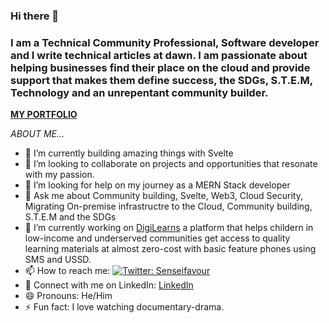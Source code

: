 ### Hi there 👋

<!--
**favourch/favourch** is a ✨ _special_ ✨ repository because its `README.md` (this file) appears on your GitHub profile. -->


### I am a Technical Community Professional, Software developer and I write technical articles at dawn. I am passionate about helping businesses find their place on the cloud and provide support that makes them define success, the SDGs, S.T.E.M,  Technology and an unrepentant community builder.
**[MY PORTFOLIO](https://senseifavour.netlify.app/)**

*ABOUT ME...*


- 🌱 I’m currently building amazing things with Svelte
- 👯 I’m looking to collaborate on projects and opportunities that resonate with my passion.
- 🤔 I’m looking for help on my journey as a MERN Stack developer
- 💬 Ask me about Community building, Svelte, Web3, Cloud Security, Migrating On-premise infrastructre to the Cloud, Community building, S.T.E.M and the SDGs
- 🔭 I’m currently working on [DigiLearns](https://www.digilearns.ng/) a platform that helps childern in low-income and underserved communities get access to quality learning materials at almost zero-cost with basic feature phones using SMS and USSD.
- 📫 How to reach me: [![Twitter: Senseifavour](https://img.shields.io/twitter/follow/Senseifavour?style=social)](https://twitter.com/Senseifavour)
- 🤝 Connect with me on LinkedIn: [LinkedIn](https://www.linkedin.com/in/favour-chukwuedo/)
- 😄 Pronouns: He/Him
- ⚡ Fun fact: I love watching documentary-drama.



